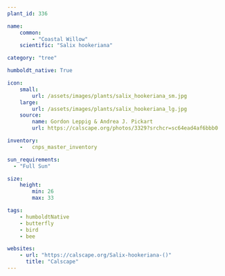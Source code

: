 ```yaml
---
plant_id: 336

name: 
    common: 
        - "Coastal Willow"
    scientific: "Salix hookeriana"

category: "tree"

humboldt_native: True

icon: 
    small: 
        url: /assets/images/plants/salix_hookeriana_sm.jpg 
    large: 
        url: /assets/images/plants/salix_hookeriana_lg.jpg 
    source: 
        name: Gordon Leppig & Andrea J. Pickart 
        url: https://calscape.org/photos/3329?srchcr=sc64ead4af6bbb0 

inventory: 
    -   cnps_master_inventory

sun_requirements:
  - "Full Sun"

size:
    height: 
        min: 26
        max: 33

tags:
    - humboldtNative
    - butterfly
    - bird
    - bee

websites:
    - url: "https://calscape.org/Salix-hookeriana-()"
      title: "Calscape"
---
```


